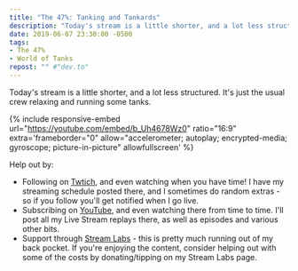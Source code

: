 ```yaml
---
title: "The 47%: Tanking and Tankards"
description: "Today's stream is a little shorter, and a lot less structured. It's just the usual crew relaxing and running some tanks."
date: 2019-06-07 23:30:00 -0500
tags:
- The 47%
- World of Tanks
repost: "" #"dev.to"
---
```


Today's stream is a little shorter, and a lot less structured. It's just the usual crew relaxing and running some tanks.

<!--more-->

{% include responsive-embed url="https://youtube.com/embed/b_Uh4678Wz0" ratio="16:9" extra='frameborder="0" allow="accelerometer; autoplay; encrypted-media; gyroscope; picture-in-picture" allowfullscreen' %}

Help out by:
 * Following on [Twtich](https://twitch.tv/AnonJr_Live), and even watching when you have time! I have my streaming schedule posted there, and I sometimes do random extras - so if you follow you'll get notified when I go live.
 * Subscribing on [YouTube](http://www.youtube.com/channel/UCXafqhKHbkSUIrq0LAuu0tw), and even watching there from time to time. I'll post all my Live Stream replays there, as well as episodes and various other bits.
 * Support through [Stream Labs](https://streamlabs.com/anonjr_live) - this is pretty much running out of my back pocket. If you're enjoying the content, consider helping out with some of the costs by donating/tipping on my Stream Labs page.